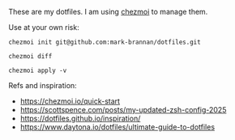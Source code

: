 These are my dotfiles.  I am using [chezmoi](https://www.chezmoi.io]) to manage them.

Use at your own risk:
```
chezmoi init git@github.com:mark-brannan/dotfiles.git

chezmoi diff

chezmoi apply -v
```

Refs and inspiration:
* https://chezmoi.io/quick-start
* https://scottspence.com/posts/my-updated-zsh-config-2025
* https://dotfiles.github.io/inspiration/
* https://www.daytona.io/dotfiles/ultimate-guide-to-dotfiles

